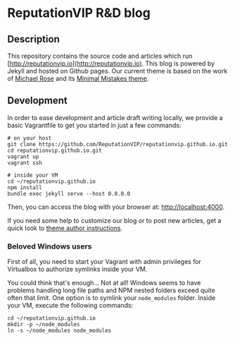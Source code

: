 # ReputationVIP R&D blog

## Description

This repository contains the source code and articles which run [http://reputationvip.io](http://reputationvip.io).
This blog is powered by Jekyll and hosted on Github pages. Our current theme is based on the work of
[Michael Rose](https://mademistakes.com/) and its [Minimal Mistakes theme](https://github.com/mmistakes/minimal-mistakes).

## Development

In order to ease development and article draft writing locally,
we provide a basic Vagrantfile to get you started in just a few commands:

```
# on your host
git clone https://github.com/ReputationVIP/reputationvip.github.io.git
cd reputationvip.github.io.git
vagrant up
vagrant ssh

# inside your VM
cd ~/reputationvip.github.io
npm install
bundle exec jekyll serve --host 0.0.0.0
```

Then, you can access the blog with your browser at: [http://localhost:4000](http://localhost:4000).

If you need some help to customize our blog or to post new articles, get a quick look to
[theme author instructions](http://mmistakes.github.io/minimal-mistakes/theme-setup).

### Beloved Windows users

First of all, you need to start your Vagrant with admin privileges for Virtualbox to authorize symlinks inside your VM.

You could think that's enough... Not at all! Windows seems to have problems handling long file paths and NPM nested
folders exceed quite often that limit. One option is to symlink your `node_modules` folder. Inside your VM, execute the
following commands:

```
cd ~/reputationvip.github.io
mkdir -p ~/node_modules
ln -s ~/node_modules node_modules
```
